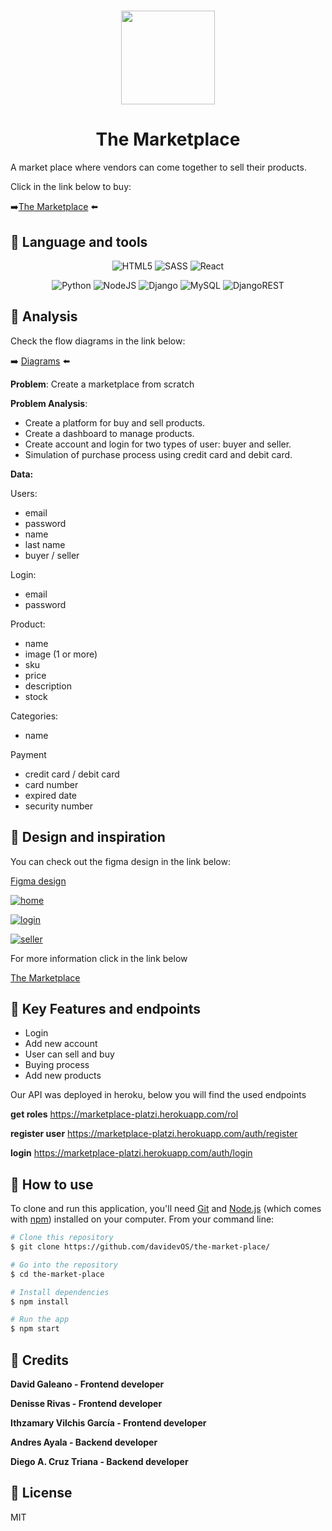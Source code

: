 <h1 align="center">
<img src="https://i.ibb.co/0CcbSJR/logo.png" width="150px">
</h1>
<h1 align="center">The Marketplace</h1>

A market place where vendors can come together to sell their products. 

Click in the link below to buy:


➡️[The Marketplace](https://the-market-place-eta.vercel.app/ "The Marketplace") ⬅️

## :shopping_cart: Language and tools
<p align="center">
<img alt="HTML5" src="https://img.shields.io/badge/html5%20-%23E34F26.svg?&style=for-the-badge&logo=html5&logoColor=white"/>  <img alt="SASS" src="https://img.shields.io/badge/SASS-hotpink.svg?&style=for-the-badge&logo=SASS&logoColor=white"/> <img alt="React" src="https://img.shields.io/badge/react-%2320232a.svg?style=for-the-badge&logo=react&logoColor=%2361DAFB"/>
</p>
<p align="center">
<img alt="Python" src="https://img.shields.io/badge/python-%2314354C.svg?style=for-the-badge&logo=python&logoColor=white"/> <img alt="NodeJS" src="https://img.shields.io/badge/node.js-%2343853D.svg?&style=for-the-badge&logo=node.js&logoColor=white"/> <img alt="Django" src="https://img.shields.io/badge/django-%23092E20.svg?style=for-the-badge&logo=django&logoColor=white"/> <img alt="MySQL" src="https://img.shields.io/badge/mysql-%2300f.svg?style=for-the-badge&logo=mysql&logoColor=white"/> <img alt="DjangoREST" src="https://img.shields.io/badge/DJANGO-REST-ff1709?style=for-the-badge&logo=django&logoColor=white&color=ff1709&labelColor=gray"/>
</p>

## :shopping_cart: Analysis

Check the flow diagrams in the link below:

➡️ [Diagrams](https://miro.com/app/board/o9J_lERVglo=/ "Diagrams") ⬅️





**Problem**: Create a marketplace from scratch

**Problem Analysis**:
- Create a platform for buy and sell products.
- Create a dashboard to manage products.
- Create account and login for two types of user: buyer and seller.
- Simulation of purchase process using credit card and debit card.

**Data:**

Users:

- email
- password
- name
- last name
- buyer / seller

Login:

- email
- password

Product:

- name
- image (1 or more)
- sku
- price
- description
- stock

Categories:

- name

Payment

- credit card / debit card
- card number
- expired date
- security number



## :shopping_cart: Design and inspiration

You can check out the figma design in the link below:

[Figma design](https://www.figma.com/file/NTDSBhr5aCsAiptlOfzpcj/The-Marketplace-AppDesign?node-id=1%3A6 "Figma design")

<a href="https://ibb.co/6411BTW"><img src="https://i.ibb.co/jLWWRQr/home.png" alt="home" border="0"></a>

<a href="https://ibb.co/Q88zTQQ"><img src="https://i.ibb.co/TKKp722/login.png" alt="login" border="0"></a>

<a href="https://ibb.co/3WPSqdK"><img src="https://i.ibb.co/y5xg1P2/seller.png" alt="seller" border="0"></a><br />

For more information click in the link below

[The Marketplace](https://the-market-place-eta.vercel.app/ "The Marketplacce")

## :shopping_cart: Key Features and endpoints
- Login
- Add new account
- User can sell and buy
- Buying process
- Add new products

Our API was deployed in heroku, below you will find the used endpoints

**get roles**
 https://marketplace-platzi.herokuapp.com/rol
 
 **register user**
https://marketplace-platzi.herokuapp.com/auth/register 

**login**
 https://marketplace-platzi.herokuapp.com/auth/login 

## :shopping_cart: How to use
To clone and run this application, you'll need [Git](https://git-scm.com) and [Node.js](https://nodejs.org/en/download/) (which comes with [npm](http://npmjs.com)) installed on your computer. From your command line:

```bash
# Clone this repository
$ git clone https://github.com/davidevOS/the-market-place/

# Go into the repository
$ cd the-market-place

# Install dependencies
$ npm install

# Run the app
$ npm start
```
## :shopping_cart: Credits
**David Galeano - Frontend developer**

**Denisse Rivas - Frontend developer**

**Ithzamary Vilchis García - Frontend developer**

**Andres Ayala - Backend developer**

**Diego A. Cruz Triana  - Backend developer**

## :shopping_cart: License
MIT
 
